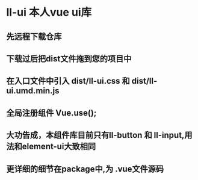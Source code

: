 # ll-ui 本人vue ui库

## 先远程下载仓库

## 下载过后把dist文件拖到您的项目中

## 在入口文件中引入 dist/ll-ui.css 和 dist/ll-ui.umd.min.js

## 全局注册组件 Vue.use();

## 大功告成，本组件库目前只有ll-button 和 ll-input,用法和element-ui大致相同

## 更详细的细节在package中,为 .vue文件源码